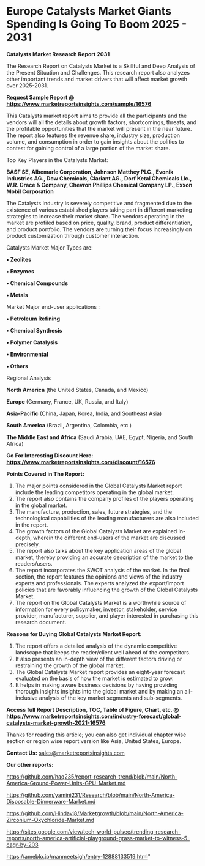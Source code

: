 # Europe Catalysts Market Giants Spending Is Going To Boom 2025 - 2031

<strong>Catalysts Market Research Report 2031</strong>

The Research Report on Catalysts Market is a Skillful and Deep Analysis of the Present Situation and Challenges. This research report also analyzes other important trends and market drivers that will affect market growth over 2025-2031.

<strong>Request Sample Report @ <a href=https://www.marketreportsinsights.com/sample/16576>https://www.marketreportsinsights.com/sample/16576</a></strong>

This Catalysts market report aims to provide all the participants and the vendors will all the details about growth factors, shortcomings, threats, and the profitable opportunities that the market will present in the near future. The report also features the revenue share, industry size, production volume, and consumption in order to gain insights about the politics to contest for gaining control of a large portion of the market share.

Top Key Players in the Catalysts Market:

<strong>BASF SE, Albemarle Corporation, Johnson Matthey PLC., Evonik Industries AG., Dow Chemicals, Clariant AG., Dorf Ketal Chemicals Llc., W.R. Grace & Company, Chevron Phillips Chemical Company LP., Exxon Mobil Corporation</strong>

The Catalysts Industry is severely competitive and fragmented due to the existence of various established players taking part in different marketing strategies to increase their market share. The vendors operating in the market are profiled based on price, quality, brand, product differentiation, and product portfolio. The vendors are turning their focus increasingly on product customization through customer interaction.

Catalysts Market Major Types are:

<strong>• Zeolites

• Enzymes

• Chemical Compounds

• Metals</strong>

Market Major end-user applications :

<strong>• Petroleum Refining

• Chemical Synthesis

• Polymer Catalysis

• Environmental

• Others</strong>

Regional Analysis

</u><strong><b>North America</b></strong> (the United States, Canada, and Mexico)

<strong><b>Europe </b></strong>(Germany, France, UK, Russia, and Italy)

<strong><b>Asia-Pacific</b></strong> (China, Japan, Korea, India, and Southeast Asia)

<strong><b>South America</b></strong> (Brazil, Argentina, Colombia, etc.)

<strong><b>The Middle East and Africa</b></strong> (Saudi Arabia, UAE, Egypt, Nigeria, and South Africa)

<strong>Go For Interesting Discount Here: <a href=https://www.marketreportsinsights.com/discount/16576>https://www.marketreportsinsights.com/discount/16576</a></strong>

<strong>Points Covered in The Report:</strong>
<ol>
  <li>The major points considered in the Global Catalysts Market report include the leading competitors operating in the global market.</li>
  <li>The report also contains the company profiles of the players operating in the global market.</li>
  <li>The manufacture, production, sales, future strategies, and the technological capabilities of the leading manufacturers are also included in the report.</li>
  <li>The growth factors of the Global Catalysts Market are explained in-depth, wherein the different end-users of the market are discussed precisely.</li>
  <li>The report also talks about the key application areas of the global market, thereby providing an accurate description of the market to the readers/users.</li>
  <li>The report incorporates the SWOT analysis of the market. In the final section, the report features the opinions and views of the industry experts and professionals. The experts analyzed the export/import policies that are favorably influencing the growth of the Global Catalysts Market.</li>
  <li>The report on the Global Catalysts Market is a worthwhile source of information for every policymaker, investor, stakeholder, service provider, manufacturer, supplier, and player interested in purchasing this research document.</li>
</ol>
<strong>Reasons for Buying Global Catalysts Market Report:</strong>

<ol>
  <li>The report offers a detailed analysis of the dynamic competitive landscape that keeps the reader/client well ahead of the competitors.</li>
  <li>It also presents an in-depth view of the different factors driving or restraining the growth of the global market.</li>
  <li>The Global Catalysts Market report provides an eight-year forecast evaluated on the basis of how the market is estimated to grow.</li>
  <li>It helps in making aware business decisions by having providing thorough insights insights into the global market and by making an all-inclusive analysis of the key market segments and sub-segments.</li>
</ol>
<strong>Access full Report Description, TOC, Table of Figure, Chart, etc. @ <a href=https://www.marketreportsinsights.com/industry-forecast/global-catalysts-market-growth-2021-16576>https://www.marketreportsinsights.com/industry-forecast/global-catalysts-market-growth-2021-16576</a></strong>


Thanks for reading this article; you can also get individual chapter wise section or region wise report version like Asia, United States, Europe.

<strong>Contact Us:</strong>
sales@marketreportsinsights.com

<strong>Our other reports:</strong>

<a href=https://github.com/haq235/report-research-trend/blob/main/North-America-Ground-Power-Units-GPU-Market.md>https://github.com/haq235/report-research-trend/blob/main/North-America-Ground-Power-Units-GPU-Market.md</a>

<a href=https://github.com/yamini231/Research/blob/main/North-America-Disposable-Dinnerware-Market.md>https://github.com/yamini231/Research/blob/main/North-America-Disposable-Dinnerware-Market.md</a>

<a href=https://github.com/Hindavi8/Marketgrowth/blob/main/North-America-Zirconium-Oxychloride-Market.md>https://github.com/Hindavi8/Marketgrowth/blob/main/North-America-Zirconium-Oxychloride-Market.md</a>

<a href=https://sites.google.com/view/tech-world-pulsee/trending-research-reports/north-america-artificial-playground-grass-market-to-witness-5-cagr-by-203>https://sites.google.com/view/tech-world-pulsee/trending-research-reports/north-america-artificial-playground-grass-market-to-witness-5-cagr-by-203</a>

<a href=https://ameblo.jp/manmeetsigh/entry-12888133519.html>https://ameblo.jp/manmeetsigh/entry-12888133519.html</a>"

